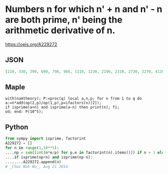 # Numbers n for which n' \+ n and n' \- n are both prime, n' being the arithmetic derivative of n\.
https://oeis.org/A229272
## JSON
```JSON
[210, 330, 390, 690, 798, 966, 1110, 1230, 2190, 2310, 2730, 3270, 4110, 4530, 4890, 5430, 6090, 6270, 6810, 6990, 7230, 7890, 8310, 8490, 9030, 9210, 9282, 10470, 10590, 10770, 12090, 12210, 12270, 12570, 12810, 12930, 13110, 13830, 14070, 17070, 17094, 17310]
```
## Maple
```Maple
with(numtheory); P:=proc(q) local a,n,p; for n from 1 to q do
a:=n*add(op(2,p)/op(1,p),p=ifactors(n)[2]);
if isprime(a+n) and isprime(a-n) then print(n); fi;
od; end: P(10^5);
```
## Python
```Python
from sympy import isprime, factorint
A229272 = []
for n in range(1,10**5):
....np = sum([int(n*e/p) for p,e in factorint(n).items()]) if n > 1 else 0
....if isprime(np+n) and isprime(np-n):
........A229272.append(n)
# _Chai Wah Wu_, Aug 21 2014
```
